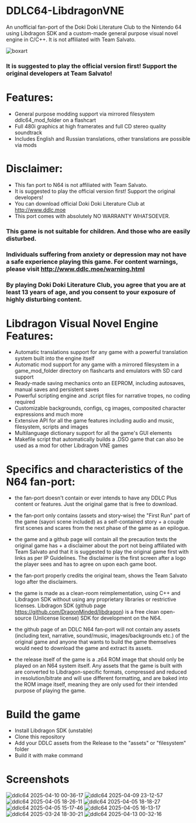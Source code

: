 # DDLC64-LibdragonVNE
An unofficial fan-port of the Doki Doki Literature Club to the Nintendo 64 using Libdragon SDK and a custom-made general purpose visual novel engine in C/C++. It is not affiliated with Team Salvato.

![boxart](https://github.com/user-attachments/assets/22796741-3315-45b4-b331-faed6675e823)

### It is suggested to play the official version first! Support the original developers at Team Salvato!

# Features:
- General purpose modding support via mirrored filesystem ddlc64_mod_folder on a flashcart
- Full 480i graphics at high framerates and full CD stereo quality soundtrack
- Includes English and Russian translations, other translations are possible via mods

# Disclaimer:
- This fan port to N64 is not affiliated with Team Salvato.
- It is suggested to play the official version first! Support the original developers!
- You can download official Doki Doki Literature Club at http://www.ddlc.moe
- This port comes with absolutely NO WARRANTY WHATSOEVER.

### This game is not suitable for children. And those who are easily disturbed.
### Individuals suffering from anxiety or depression may not have a safe experience playing this game. For content warnings, please visit http://www.ddlc.moe/warning.html
### By playing Doki Doki Literature Club, you agree that you are at least 13 years of age, and you consent to your exposure of highly disturbing content.

# Libdragon Visual Novel Engine Features:
- Automatic translations support for any game with a powerful translation system built into the engine itself
- Automatic mod support for any game with a mirrored filesystem in a game_mod_folder directory on flashcarts and emulators with SD card support
- Ready-made saving mechanics onto an EEPROM, including autosaves, manual saves and persistent saves
- Powerful scripting engine and .script files for narrative tropes, no coding required
- Customizable backgrounds, configs, cg images, composited character expressions and much more
- Extensive API for all the game features including audio and music, filesystem, scripts and images
- Multilanguage dictionary support for all the game's GUI elements
- Makefile script that automatically builds a .DSO game that can also be used as a mod for other Libdragon VNE games

# Specifics and characteristics of the N64 fan-port:
- the fan-port doesn't contain or ever intends to have any DDLC Plus content or features. Just the original game that is free to download.
- the fan-port only contains (assets and story-wise) the "First Run" part of the game (sayori scene included) as a self-contained story + a couple first scenes and scares from the next phase of the game as an epilogue.
- the game and a github page will contain all the precaution texts the original game has + a disclaimer about the port not being affiliated with Team Salvato and that it is suggested to play the original game first with links as per IP Guidelines. The disclaimer is the first screen after a logo the player sees and has to agree on upon each game boot.
- the fan-port properly credits the original team, shows the Team Salvato logo after the disclaimers.
- the game is made as a clean-room reimplementation, using C++ and Libdragon SDK without using any proprietary libraries or restrictive licenses.
Libdragon SDK (github page https://github.com/DragonMinded/libdragon) is a free clean open-source (Unlicense license) SDK for development on the N64.

- the github page of an DDLC N64 fan-port will not contain any assets (including text, narrative, sound/music, images/backgrounds etc.) of the original game and anyone that wants to build the game themselves would need to download the game and extract its assets.
- the release itself of the game is a .z64 ROM image that should only be played on an N64 system itself. Any assets that the game is built with are converted to Libdragon-specific formats, compressed and reduced in resolution/bitrate and will use different formatting, and are baked into the ROM image itself, meaning they are only used for their intended purpose of playing the game.

# Build the game
- Install Libdragon SDK (unstable)
- Clone this repository
- Add your DDLC assets from the Release to the "assets" or "filesystem" folder
- Build it with make command

# Screenshots
![ddlc64 2025-04-10 00-36-17](https://github.com/user-attachments/assets/9d47028c-d9eb-49ae-a1ef-15bb4e481dab)
![ddlc64 2025-04-09 23-12-57](https://github.com/user-attachments/assets/b3d751de-e56f-4738-8be2-67a52d7d6061)
![ddlc64 2025-04-05 18-26-11](https://github.com/user-attachments/assets/218dd677-caf0-4516-9383-866dd3439d25)
![ddlc64 2025-04-05 18-18-27](https://github.com/user-attachments/assets/07b1717e-0c88-4f00-a7c2-24613a079db9)
![ddlc64 2025-04-05 15-17-46](https://github.com/user-attachments/assets/1c97be4c-7b61-4175-8735-e2fff32ce1aa)
![ddlc64 2025-04-05 16-13-17](https://github.com/user-attachments/assets/e946bc5f-6022-43ea-850c-02eb00837fec)
![ddlc64 2025-03-24 18-30-21](https://github.com/user-attachments/assets/886985d8-4d52-4b06-be10-4ce1ab46e8f4)
![ddlc64 2025-04-13 00-32-16](https://github.com/user-attachments/assets/9fc4db57-05eb-4f82-ad21-7411e8b4e835)


